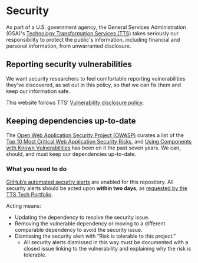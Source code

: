 # Security

As part of a U.S. government agency, the General Services Administration (GSA)'s [Technology Transformation Services (TTS)](https://gsa.gov/tts) takes seriously our responsibility to protect the public's information, including financial and personal information, from unwarranted disclosure.

## Reporting security vulnerabilities

We want security researchers to feel comfortable reporting vulnerabilities they've discovered, as set out in this policy, so that we can fix them and keep our information safe.

This website follows TTS’ [Vulnerability disclosure policy](https://github.com/18F/vulnerability-disclosure-policy/blob/master/vulnerability-disclosure-policy.md).

## Keeping dependencies up-to-date

The [Open Web Application Security Project (OWASP)](https://www.owasp.org/) curates a list of the [Top 10 Most Critical Web Application Security Risks](https://www.owasp.org/index.php/Category:OWASP_Top_Ten_Project), and [Using Components with Known Vulnerabilities](https://www.owasp.org/index.php/Top_10-2017_A9-Using_Components_with_Known_Vulnerabilities) has been on it the past seven years. We can, should, and must keep our dependencies up-to-date.

### What you need to do

[GitHub’s automated security alerts](https://github.com/18F/cv_faq/security) are enabled for this repository. All security alerts should be acted upon **within two days**, as [requested by the TTS Tech Portfolio](https://docs.google.com/document/d/1ajcxPViV_UyiUHTJQ8Qmi5-nVlvM-bXozqPY8HmMWxg/edit).

Acting means:

- Updating the dependency to resolve the security issue.
- Removing the vulnerable dependency or moving to a different comparable dependency to avoid the security issue.
- Dismissing the security alert with “Risk is tolerable to this project."
  - All security alerts dismissed in this way must be documented with a closed issue linking to the vulnerability and explaining why the risk is tolerable.
